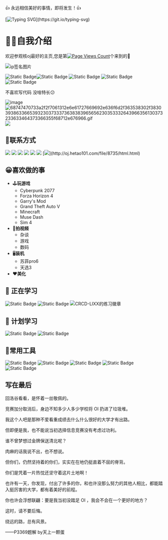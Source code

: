 👍 永远相信美好的事情，即将发生！👍

[![Typing SVG](https://readme-typing-svg.demolab.com?font=JetBrains+Mono&pause=500&center=%E5%81%87&vCenter=%E5%81%87&repeat=%E7%9C%9F&width=280&height=40&lines=Hi%2CI'm+Lixx!;Welcome+to+my+homepage!)](https://git.io/typing-svg)

# 🙋‍♂️自我介绍

欢迎参观核oj最好的主页,您是第[![Page Views Count](https://badges.toozhao.com/badges/01H9T61KMB9JTNET3JNAN1CVZG/green.svg)](https://badges.toozhao.com/stats/01H9T61KMB9JTNET3JNAN1CVZG "Get your own page views count badge on badges.toozhao.com")个来到的👏

<img alt="ip签名图片" src="https://www.ipip5.com/ipimg">

![Static Badge](https://img.shields.io/badge/-果粉-blue?logo=apple&logoColor=%23FFFFFF&labelColor=%23000000&color=%23000000)![Static Badge](https://img.shields.io/badge/-软粉-blue?logo=microsoft&logoColor=%23FFFFFF&labelColor=%235E5E5E&color=%235E5E5E)  ![Static Badge](https://img.shields.io/badge/-米粉-blue?logo=Xiaomi&logoColor=%23FFFFFF&labelColor=%23FF6900&color=%23FF6900)  ![Static Badge](https://img.shields.io/badge/-谷粉-blue?logo=google&logoColor=%23FFFFFF&labelColor=%234285F4&color=%234285F4)  ![Static Badge](https://img.shields.io/badge/索粉-blue?logo=sony&logoColor=%23FFFFFF&labelColor=%23000000&color=%23000000)

不喜欢写代码 没啥特长😕

![image](http://oj.hetao101.com/file/8735/nMlN4cZYk8d7_mThGYf4l.png)[
](https://www.luogu.com.cn/user/1007861)
![68747470733a2f2f7061312e6e61727669692e636f6d2f363538302f383039386336653932303733373638383965656230353332643966356130373233633464373366355f68712e676966.gif](https://img1.imgtp.com/2023/08/23/hNTdLcs8.gif)![](https://stats.justsong.cn/api/bilibili/?id=2035726124&lang=zh-C)

## 📮联系方式

[![](https://img.shields.io/badge/-主页-blue?logo=Bilibili&logoColor=%23FFFFFF&labelColor=%2300A1D68&color=%2300A1D6)](https://space.bilibili.com/2035726124?spm_id_from=333.1007.0.0)  [![](https://img.shields.io/badge/-加微信-blue?logo=WeChat&logoColor=%23FFFFFF&labelColor=%2307C1608&color=%2307C160)](https://img1.imgtp.com/2023/08/22/Kz0PfP8Q.jpg)  [![](https://img.shields.io/badge/-加QQ-blue?logo=tencentqq&logoColor=%23FFFFFF&labelColor=%23EB1923&color=%23EB1923)](https://img1.imgtp.com/2023/08/22/X8FuefQI.jpg)  [![](https://img.shields.io/badge/-饿饿,喂喂-blue?logo=alipay&logoColor=%23FFFFFF&labelColor=%231890FF&color=%231890FF)](https://img1.imgtp.com/2023/08/22/LaTEar5D.jpg)  [![](https://img.shields.io/badge/-%E5%8A%A0Steam-blue?logo=Steam&logoColor=%23FFFFFF&labelColor=%23000000&color=%23000000)](https://steamcommunity.com/profiles/76561199515997516/)  [![](https://img.shields.io/badge/洛谷-主页-blue)](https://www.luogu.com.cn/user/1007861)
[![](https://img.shields.io/badge/个人-网站-blue?)](http://oj.hetao101.com/file/8735/html.html)

## 😀喜欢做的事

* 🕹️**玩游戏**
  * Cyberpunk 2077
  * Forza Horizon 4
  * Garry's Mod
  * Grand Theft Auto V
  * Minecraft
  * Muse Dash
  * Sim 4
* **📸拍视频**
  * 杂谈
  * 游戏
  * 数码
* 🖥️**装机**
  * 苏菲pro6
  * 天选3
* ❤️**美化**

## 💪 正在学习

![Static Badge](https://img.shields.io/badge/-C%2B%2B-green?logo=C%2B%2B&labelColor=%230E5E9B&color=%230E5E9B)            ![Static Badge](https://img.shields.io/badge/-HTML-blue?logo=HTML5&logoColor=%23FFFFFF&labelColor=%23DB5631&color=%23DB5631)        ![CRCD-LIXX的练习徽章](https://lg-card.worldhim.cf/shield?id=1007861)

## 🧠 计划学习

![Static Badge](https://img.shields.io/badge/-Python-blue?logo=Python&logoColor=%23FFFFFF&labelColor=%233F78A8&color=%233F78A8)          ![Static Badge](https://img.shields.io/badge/-Androidstudio-blue?logo=androidstudio&logoColor=%23FFFFFF&labelColor=%2346D586&color=%2346D586)

## 🧰常用工具

![Static Badge](https://img.shields.io/badge/-Visual%20Studio-blue?logo=Visual%20Studio&logoColor=%23FFFFFF&labelColor=%235C2D91&color=%235C2D91)     ![Static Badge](https://img.shields.io/badge/-Windows%2011-blue?logo=Windows%2011&logoColor=%23FFFFFF&labelColor=%230078D4&color=%230078D4)         ![Static Badge](https://img.shields.io/badge/-Microsoft%20Edge-blue?logo=Microsoft%20Edge&logoColor=%23FFFFFF&labelColor=%230078D7&color=%230078D7)
![Static Badge](https://img.shields.io/badge/-Apple-blue?logo=apple&logoColor=%23FFFFFF&labelColor=%23000000&color=%23000000)
![Static Badge](https://img.shields.io/badge/-Asus-blue?logo=asus&logoColor=%23FFFFFF&labelColor=%23000000&color=%23000000)

## 写在最后

回洛谷看看，是怀着一丝敬佩的。

竞赛加分取消后，身边不知多少人多少学校将 OI 扔进了垃圾堆。

我这个人吧是那种不爱看重成绩去什么什么很好的大学才有出路。

但即便是我，也不能说当初选择信息竞赛没有考虑过功利。

谁不曾梦想过金牌保送清北呢？

肉麻的话我说不出，也不想说。

但你们，仍然坚持着的你们，实实在在地仍挺直着不屈的脊背。

你们是凭着一片热忱还坚守着这片土地啊！

也许有一天，你发现，付出了许多的你，和也许没那么努力的其他人相比，都能踏入挺厉害的大学，都有着美好的前程。

你也许会浮想联翩：要是我当初没踏足 OI ，我会不会在一个更好的地方？

这时，请不要后悔。

绕远的路，总有风景。

——P3369题解 by天上一颗蛋
